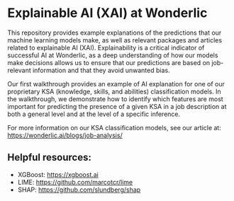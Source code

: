 # Explainable AI (XAI) at Wonderlic
This repository provides example explanations of the predictions that our machine learning models make, as well as relevant packages and articles related to explainable AI (XAI). Explainability is a critical indicator of successful AI at Wonderlic, as a deep understanding of how our models make decisions allows us to ensure that our predictions are based on job-relevant information and that they avoid unwanted bias.

Our first walkthrough provides an example of AI explanation for one of our proprietary KSA (knowledge, skills, and abilities) classification models. In the walkthrough, we demonstrate how to identify which features are most important for predicting the presence of a given KSA in a job description at both a general level and at the level of a specific inference.

For more information on our KSA classification models, see our article at: https://wonderlic.ai/blogs/job-analysis/

## Helpful resources:
- XGBoost: https://xgboost.ai
- LIME: https://github.com/marcotcr/lime
- SHAP: https://github.com/slundberg/shap
